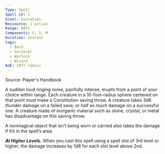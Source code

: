 ```yaml
---
Type: Spell
Spell LV: 2
Scool: Evocation
Ressource: 1 action
Range: 60ft
Components: V, S, M
Duration: instant
tags:
  - Bard
  - Sorcerer
  - Warlock
  - Wizard
AoE: 10ft radius
---
```

Source: Player's Handbook

A sudden loud ringing noise, painfully intense, erupts from a point of your choice within range. Each creature in a 10-foot-radius sphere centered on that point must make a Constitution saving throw. A creature takes 3d8 thunder damage on a failed save, or half as much damage on a successful one. A creature made of inorganic material such as stone, crystal, or metal has disadvantage on this saving throw.

A nonmagical object that isn’t being worn or carried also takes the damage if it’s in the spell’s area.

**_At Higher Levels._** When you cast this spell using a spell slot of 3rd level or higher, the damage increases by 1d8 for each slot level above 2nd.